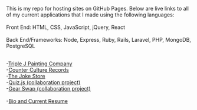 This is my repo for hosting sites on GitHub Pages. Below are live links to all of my
current applications that I made using the following languages: <br><br>
Front End: HTML, CSS, JavaScript, jQuery, React <br><br>
Back End/Frameworks: Node, Express, Ruby, Rails, Laravel, PHP, MongoDB, PostgreSQL
<br><br>

-[Triple J Painting Company](https://triplejpainting.herokuapp.com/) <br>
-[Counter Culture Records](https://recordstore666.herokuapp.com/recordstore) <br>
-[The Joke Store](https://benjaminpitts.github.io/thejokestore/) <br>
-[Quiz.js (collaboration project)](https://react-quiz-js.herokuapp.com/)<br>
-[Gear Swap (collaboration project)](https://gearswap.herokuapp.com/) <br><br>
-[Bio and Current Resume](https://benjaminjackpitts.wordpress.com/) <br>
